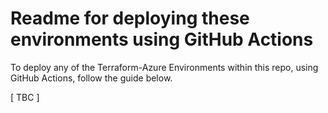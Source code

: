 # Readme for deploying these environments using GitHub Actions
To deploy any of the Terraform-Azure Environments within this repo, using GitHub Actions, follow the guide below. 

[ TBC ]

